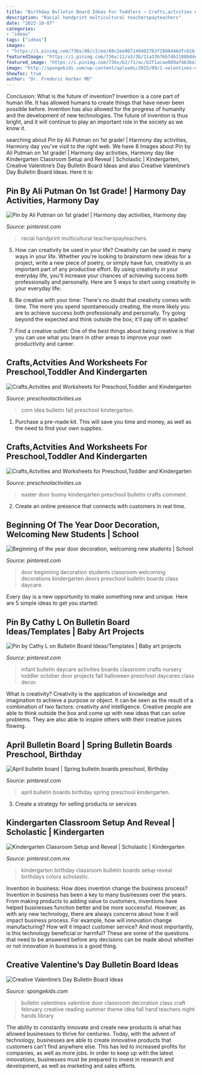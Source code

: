 ```yaml
---
title: "Birthday Bulletin Board Ideas For Toddlers ~ Crafts,actvities And Worksheets For Preschool,toddler And Kindergarten"
description: "Racial handprint multicultural teacherspayteachers"
date: "2022-10-07"
categories:
- "ideas"
tags: ["ideas"]
images:
- "https://i.pinimg.com/736x/88/c2/ee/88c2ee067149402763f2880446dfc61b--new-students-classroom-door.jpg"
featuredImage: "https://i.pinimg.com/736x/11/a3/3b/11a33b76b74b1108bd4e1339961befef.jpg"
featured_image: "https://i.pinimg.com/736x/b2/f1/ac/b2f1acae089af463be27e1ec81592627.jpg"
image: "http://spongekids.com/wp-content/uploads/2015/09/1-valentines-day-bulletin-board.jpg"
ShowToc: true
author: "Dr. Frederic Harber MD"
---
```



Conclusion: What is the future of invention?
Invention is a core part of human life. It has allowed humans to create things that have never been possible before. Invention has also allowed for the progress of humanity and the development of new technologies. The future of invention is thus bright, and it will continue to play an important role in the society as we know it.

	

		
searching about Pin by Ali Putman on 1st grade! | Harmony day activities, Harmony day you've visit to the right web. We have 8 Images about Pin by Ali Putman on 1st grade! | Harmony day activities, Harmony day like Kindergarten Classroom Setup and Reveal | Scholastic | Kindergarten, Creative Valentine’s Day Bulletin Board Ideas and also Creative Valentine’s Day Bulletin Board Ideas. Here it is:
		
    
## Pin By Ali Putman On 1st Grade! | Harmony Day Activities, Harmony Day

<img loading=lazy src="https://i.pinimg.com/736x/26/7a/cf/267acf1c012acd73d9e954de74e60a45.jpg" onerror="this.onerror=null;this.src='https://tse4.mm.bing.net/th?id=OIP.s4oEjdhkiZbENtk8fn-H7wHaLH&amp;pid=15.1';" alt="Pin by Ali Putman on 1st grade! | Harmony day activities, Harmony day">

_Source: pinterest.com_

>racial handprint multicultural teacherspayteachers. 

	

5. How can creativity be used in your life?
Creativity can be used in many ways in your life. Whether you're looking to brainstorm new ideas for a project, write a new piece of poetry, or simply have fun, creativity is an important part of any productive effort. By using creativity in your everyday life, you'll increase your chances of achieving success both professionally and personally. Here are 5 ways to start using creativity in your everyday life:
1. Be creative with your time: There's no doubt that creativity comes with time. The more you spend spontaneously creating, the more likely you are to achieve success both professionally and personally. Try going beyond the expected and think outside the box; it'll pay off in spades!

2. Find a creative outlet: One of the best things about being creative is that you can use what you learn in other areas to improve your own productivity and career.

    
## Crafts,Actvities And Worksheets For Preschool,Toddler And Kindergarten

<img loading=lazy src="http://www.preschoolactivities.us/wp-content/uploads/2017/10/corn-bulletin-board-idea.jpg" onerror="this.onerror=null;this.src='https://tse4.mm.bing.net/th?id=OIP.puNMZ4jDocilDcm399LDfAHaNJ&amp;pid=15.1';" alt="Crafts,Actvities and Worksheets for Preschool,Toddler and Kindergarten">

_Source: preschoolactivities.us_

>corn idea bulletin fall preschool kindergarten. 

	

1. Purchase a pre-made kit. This will save you time and money, as well as the need to find your own supplies.

    
## Crafts,Actvities And Worksheets For Preschool,Toddler And Kindergarten

<img loading=lazy src="http://www.preschoolactivities.us/wp-content/uploads/2015/02/Easter-Bunny-door-1.jpg" onerror="this.onerror=null;this.src='https://tse2.mm.bing.net/th?id=OIP.bNNhXWf_SUPB87PmvNMelwHaJ6&amp;pid=15.1';" alt="Crafts,Actvities and Worksheets for Preschool,Toddler and Kindergarten">

_Source: preschoolactivities.us_

>easter door bunny kindergarten preschool bulletin crafts comment. 

	

2. Create an online presence that connects with customers in real time.

    
## Beginning Of The Year Door Decoration, Welcoming New Students | School

<img loading=lazy src="https://i.pinimg.com/736x/88/c2/ee/88c2ee067149402763f2880446dfc61b--new-students-classroom-door.jpg" onerror="this.onerror=null;this.src='https://tse2.mm.bing.net/th?id=OIP.cVLWDQ4AHpc32aTaKdvz-gHaJ3&amp;pid=15.1';" alt="Beginning of the year door decoration, welcoming new students | School">

_Source: pinterest.com_

>door beginning decoration students classroom welcoming decorations kindergarten doors preschool bulletin boards class daycare. 

	

Every day is a new opportunity to make something new and unique. Here are 5 simple ideas to get you started: 

    
## Pin By Cathy L On Bulletin Board Ideas/Templates | Baby Art Projects

<img loading=lazy src="https://i.pinimg.com/736x/b2/f1/ac/b2f1acae089af463be27e1ec81592627.jpg" onerror="this.onerror=null;this.src='https://tse1.mm.bing.net/th?id=OIP.WOe8FTB9u8RY-MtgJqc9ZwHaJ3&amp;pid=15.1';" alt="Pin by Cathy L on Bulletin Board Ideas/Templates | Baby art projects">

_Source: pinterest.com_

>infant bulletin daycare activities boards classroom crafts nursery toddler october door projects fall halloween preschool daycares class decor. 

	

What is creativity?
Creativity is the application of knowledge and imagination to achieve a purpose or object. It can be seen as the result of a combination of two factors: creativity and intelligence. Creative people are able to think outside the box and come up with new ideas that can solve problems. They are also able to inspire others with their creative juices flowing.

    
## April Bulletin Board | Spring Bulletin Boards Preschool, Birthday

<img loading=lazy src="https://i.pinimg.com/736x/3e/08/db/3e08dbfe3ff646c9c34423ca464d42ff.jpg" onerror="this.onerror=null;this.src='https://tse2.mm.bing.net/th?id=OIP.VhAmRHkkYFsCbDM0wv_-PAHaJ3&amp;pid=15.1';" alt="April bulletin board | Spring bulletin boards preschool, Birthday">

_Source: pinterest.com_

>april bulletin boards birthday spring preschool kindergarten. 

	

3. Create a strategy for selling products or services 

    
## Kindergarten Classroom Setup And Reveal | Scholastic | Kindergarten

<img loading=lazy src="https://i.pinimg.com/736x/11/a3/3b/11a33b76b74b1108bd4e1339961befef.jpg" onerror="this.onerror=null;this.src='https://tse3.mm.bing.net/th?id=OIP.FvQuT6Zn2Rykuv-fwaK-IwHaFj&amp;pid=15.1';" alt="Kindergarten Classroom Setup and Reveal | Scholastic | Kindergarten">

_Source: pinterest.com.mx_

>kindergarten birthday classroom bulletin boards setup reveal birthdays colors scholastic. 

	

Invention in business: How does invention change the business process?
Invention in business has been a key to many businesses over the years. From making products to adding value to customers, inventions have helped businesses function better and be more successful. However, as with any new technology, there are always concerns about how it will impact business process. For example, how will innovation change manufacturing? How will it impact customer service? And most importantly, is this technology beneficial or harmful? These are some of the questions that need to be answered before any decisions can be made about whether or not innovation in business is a good thing.

    
## Creative Valentine’s Day Bulletin Board Ideas

<img loading=lazy src="http://spongekids.com/wp-content/uploads/2015/09/1-valentines-day-bulletin-board.jpg" onerror="this.onerror=null;this.src='https://tse2.mm.bing.net/th?id=OIP.U8XCx14UHyA1xnjhkQGPMgHaOR&amp;pid=15.1';" alt="Creative Valentine’s Day Bulletin Board Ideas">

_Source: spongekids.com_

>bulletin valentines valentine door classroom decoration class craft february creative reading summer theme idea fall hand teachers night hands library. 

	

The ability to constantly innovate and create new products is what has allowed businesses to thrive for centuries. Today, with the advent of technology, businesses are able to create innovative products that customers can't find anywhere else. This has led to increased profits for companies, as well as more jobs. In order to keep up with the latest innovations, businesses must be prepared to invest in research and development, as well as marketing and sales efforts.

